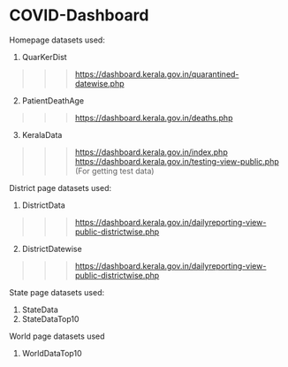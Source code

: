 # COVID-Dashboard
Homepage datasets used:
1. QuarKerDist
>>> https://dashboard.kerala.gov.in/quarantined-datewise.php
2. PatientDeathAge
>>> https://dashboard.kerala.gov.in/deaths.php
3. KeralaData
>>> https://dashboard.kerala.gov.in/index.php
>>> https://dashboard.kerala.gov.in/testing-view-public.php (For getting test data)

District page datasets used:
1. DistrictData 
>>> https://dashboard.kerala.gov.in/dailyreporting-view-public-districtwise.php
2. DistrictDatewise
>>> https://dashboard.kerala.gov.in/dailyreporting-view-public-districtwise.php

State page datasets used:
1. StateData
2. StateDataTop10

World page datasets used
1. WorldDataTop10

